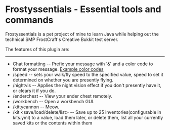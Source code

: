 # Frostyssentials - Essential tools and commands


Frostyssentials is a pet project of mine to learn Java while helping out the technical SMP FrostCraft's Creative Bukkit test server.


The features of this plugin are:

---

- Chat formatting -- Prefix your message with '&' and a color code to format your message. [Example color codes](http://kapurai.xyz/colors/)
- /speed <value> -- sets your walk/fly speed to the specified value, speed to set it determined on whether you are presently flying.
- /nightvis -- Applies the night vision effect if you don't presently have it, or clears it if you do.
- /enderchest -- View your ender chest remotely.
- /workbench -- Open a workbench GUI.
- /kittycannon -- Meow.
- /kit <save/load/delete/list> -- Save up to 25 inventories(configurable in kits.yml) to a value, load them later, or delete them, list all your currently saved kits or the contents within them
